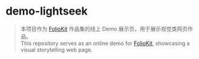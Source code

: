 # demo-lightseek

> 本项目作为 [FolioKit](https://github.com/jz0ojiang/Foliokit) 作品集的线上 Demo 展示页，用于展示视觉类网页作品。  
> This repository serves as an online demo for [FolioKit](https://github.com/jz0ojiang/Foliokit), showcasing a visual storytelling web page.